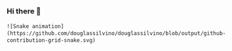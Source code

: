 ### Hi there 👋


    ![Snake animation](https://github.com/douglassilvino/douglassilvino/blob/output/github-contribution-grid-snake.svg)

